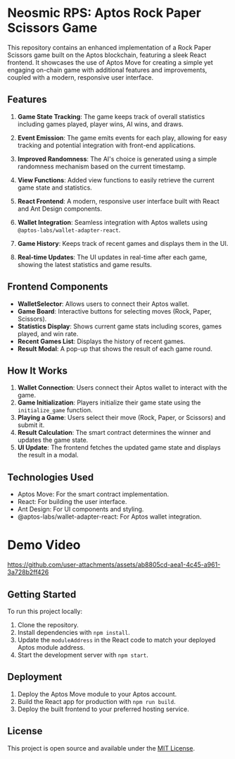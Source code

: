 # Neosmic RPS: Aptos Rock Paper Scissors Game

This repository contains an enhanced implementation of a Rock Paper Scissors game built on the Aptos blockchain, featuring a sleek React frontend. It showcases the use of Aptos Move for creating a simple yet engaging on-chain game with additional features and improvements, coupled with a modern, responsive user interface.

## Features

1. **Game State Tracking**: The game keeps track of overall statistics including games played, player wins, AI wins, and draws.

2. **Event Emission**: The game emits events for each play, allowing for easy tracking and potential integration with front-end applications.

3. **Improved Randomness**: The AI's choice is generated using a simple randomness mechanism based on the current timestamp.

4. **View Functions**: Added view functions to easily retrieve the current game state and statistics.

5. **React Frontend**: A modern, responsive user interface built with React and Ant Design components.

6. **Wallet Integration**: Seamless integration with Aptos wallets using `@aptos-labs/wallet-adapter-react`.

7. **Game History**: Keeps track of recent games and displays them in the UI.

8. **Real-time Updates**: The UI updates in real-time after each game, showing the latest statistics and game results.

## Frontend Components

- **WalletSelector**: Allows users to connect their Aptos wallet.
- **Game Board**: Interactive buttons for selecting moves (Rock, Paper, Scissors).
- **Statistics Display**: Shows current game stats including scores, games played, and win rate.
- **Recent Games List**: Displays the history of recent games.
- **Result Modal**: A pop-up that shows the result of each game round.

## How It Works

1. **Wallet Connection**: Users connect their Aptos wallet to interact with the game.
2. **Game Initialization**: Players initialize their game state using the `initialize_game` function.
3. **Playing a Game**: Users select their move (Rock, Paper, or Scissors) and submit it.
4. **Result Calculation**: The smart contract determines the winner and updates the game state.
5. **UI Update**: The frontend fetches the updated game state and displays the result in a modal.

## Technologies Used

- Aptos Move: For the smart contract implementation.
- React: For building the user interface.
- Ant Design: For UI components and styling.
- @aptos-labs/wallet-adapter-react: For Aptos wallet integration.

# Demo Video
https://github.com/user-attachments/assets/ab8805cd-aea1-4c45-a961-3a728b2ff426

## Getting Started

To run this project locally:

1. Clone the repository.
2. Install dependencies with `npm install`.
3. Update the `moduleAddress` in the React code to match your deployed Aptos module address.
4. Start the development server with `npm start`.

## Deployment

1. Deploy the Aptos Move module to your Aptos account.
2. Build the React app for production with `npm run build`.
3. Deploy the built frontend to your preferred hosting service.

## License

This project is open source and available under the [MIT License](LICENSE).
